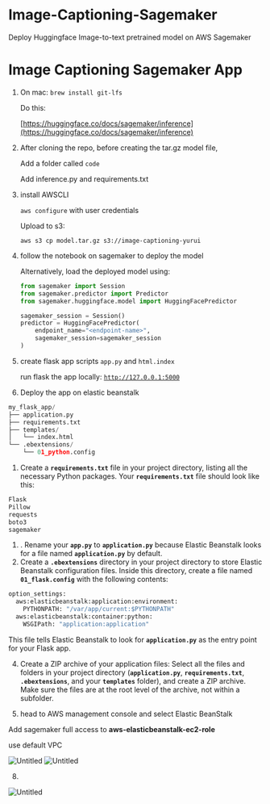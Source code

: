 # Image-Captioning-Sagemaker
Deploy Huggingface Image-to-text pretrained model on AWS Sagemaker

# Image Captioning Sagemaker App

1. On mac: `brew install git-lfs`
    
    Do this:
    
    
    [https://huggingface.co/docs/sagemaker/inference](https://huggingface.co/docs/sagemaker/inference)
    


1. After cloning the repo, before creating the tar.gz model file,
    
    Add a folder called `code`
    
    Add inference.py and requirements.txt
    
2. install AWSCLI
    
    `aws configure` with user credentials
    
    Upload to s3:
    
    `aws s3 cp model.tar.gz s3://image-captioning-yurui`
    

1. follow the notebook on sagemaker to deploy the model
    
    Alternatively, load the deployed model using: 
    
    ```python
    from sagemaker import Session
    from sagemaker.predictor import Predictor
    from sagemaker.huggingface.model import HuggingFacePredictor
    
    sagemaker_session = Session()
    predictor = HuggingFacePredictor(
        endpoint_name="<endpoint-name>",
        sagemaker_session=sagemaker_session
    )
    ```
    
2. create flask app scripts `app.py` and `html.index`
    
    run flask the app locally: [`http://127.0.0.1:5000`](http://127.0.0.1:5000/)
    


3. Deploy the app on elastic beanstalk


```python
my_flask_app/
├── application.py
├── requirements.txt
├── templates/
│   └── index.html
└── .ebextensions/
    └── 01_python.config
```

1. Create a **`requirements.txt`** file in your project directory, listing all the necessary Python packages. Your **`requirements.txt`** file should look like this: 

```python
Flask
Pillow
requests
boto3
sagemaker
```

1. . Rename your **`app.py`** to **`application.py`** because Elastic Beanstalk looks for a file named **`application.py`** by default.
2.  Create a **`.ebextensions`** directory in your project directory to store Elastic Beanstalk configuration files. Inside this directory, create a file named **`01_flask.config`** with the following contents:

```python
option_settings:
  aws:elasticbeanstalk:application:environment:
    PYTHONPATH: "/var/app/current:$PYTHONPATH"
  aws:elasticbeanstalk:container:python:
    WSGIPath: "application:application"
```

This file tells Elastic Beanstalk to look for **`application.py`** as the entry point for your Flask app.

4. Create a ZIP archive of your application files: Select all the files and folders in your project directory (**`application.py`**, **`requirements.txt`**, **`.ebextensions`**, and your **`templates`** folder), and create a ZIP archive. Make sure the files are at the root level of the archive, not within a subfolder.

1. head to AWS management console and select Elastic BeanStalk

Add sagemaker full access to **aws-elasticbeanstalk-ec2-role**

use default VPC

![Untitled](img/elb0.png)
![Untitled](img/elb1.png)

8.

![Untitled](img/envs.png)

